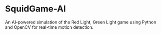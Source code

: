 # SquidGame-AI
An AI-powered simulation of the Red Light, Green Light game using Python and OpenCV for real-time motion detection.
